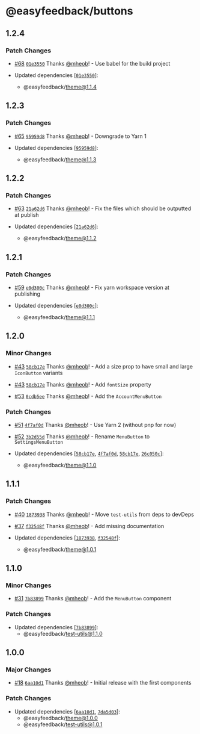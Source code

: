 # @easyfeedback/buttons

## 1.2.4

### Patch Changes

- [#68](https://github.com/easyfeedback/RCL/pull/68)
  [`01e3550`](https://github.com/easyfeedback/RCL/commit/01e3550b2420cae8759a42591ae2e8f127c0559e)
  Thanks [@mheob](https://github.com/mheob)! - Use babel for the build project

- Updated dependencies
  [[`01e3550`](https://github.com/easyfeedback/RCL/commit/01e3550b2420cae8759a42591ae2e8f127c0559e)]:
  - @easyfeedback/theme@1.1.4

## 1.2.3

### Patch Changes

- [#65](https://github.com/easyfeedback/RCL/pull/65)
  [`95959d8`](https://github.com/easyfeedback/RCL/commit/95959d8d8fa9edcfdba2d68fc3b511033248a59a)
  Thanks [@mheob](https://github.com/mheob)! - Downgrade to Yarn 1

- Updated dependencies
  [[`95959d8`](https://github.com/easyfeedback/RCL/commit/95959d8d8fa9edcfdba2d68fc3b511033248a59a)]:
  - @easyfeedback/theme@1.1.3

## 1.2.2

### Patch Changes

- [#63](https://github.com/easyfeedback/RCL/pull/63)
  [`21a62d6`](https://github.com/easyfeedback/RCL/commit/21a62d64977c7efa518df17afb23dfd8da27d42f)
  Thanks [@mheob](https://github.com/mheob)! - Fix the files which should be outputted at publish

- Updated dependencies
  [[`21a62d6`](https://github.com/easyfeedback/RCL/commit/21a62d64977c7efa518df17afb23dfd8da27d42f)]:
  - @easyfeedback/theme@1.1.2

## 1.2.1

### Patch Changes

- [#59](https://github.com/easyfeedback/RCL/pull/59)
  [`e0d300c`](https://github.com/easyfeedback/RCL/commit/e0d300c6a06d172f63081a7f25b00fec77135272)
  Thanks [@mheob](https://github.com/mheob)! - Fix yarn workspace version at publishing

- Updated dependencies
  [[`e0d300c`](https://github.com/easyfeedback/RCL/commit/e0d300c6a06d172f63081a7f25b00fec77135272)]:
  - @easyfeedback/theme@1.1.1

## 1.2.0

### Minor Changes

- [#43](https://github.com/easyfeedback/RCL/pull/43)
  [`58cb17e`](https://github.com/easyfeedback/RCL/commit/58cb17eafbf45c8d147006897ff0e4dc4b1ba974)
  Thanks [@mheob](https://github.com/mheob)! - Add a size prop to have small and large `IconButton`
  variants

* [#43](https://github.com/easyfeedback/RCL/pull/43)
  [`58cb17e`](https://github.com/easyfeedback/RCL/commit/58cb17eafbf45c8d147006897ff0e4dc4b1ba974)
  Thanks [@mheob](https://github.com/mheob)! - Add `fontSize` property

- [#53](https://github.com/easyfeedback/RCL/pull/53)
  [`0cdb5ee`](https://github.com/easyfeedback/RCL/commit/0cdb5ee481d90ff1fbcc29efc8c6dcba793ddaf4)
  Thanks [@mheob](https://github.com/mheob)! - Add the `AccountMenuButton`

### Patch Changes

- [#51](https://github.com/easyfeedback/RCL/pull/51)
  [`4f7af0d`](https://github.com/easyfeedback/RCL/commit/4f7af0d0b088424bad2883d14678c98b4272af3e)
  Thanks [@mheob](https://github.com/mheob)! - Use Yarn 2 (without pnp for now)

* [#52](https://github.com/easyfeedback/RCL/pull/52)
  [`3b2d55d`](https://github.com/easyfeedback/RCL/commit/3b2d55d862cd6338dc276cb7077df232756ae001)
  Thanks [@mheob](https://github.com/mheob)! - Rename `MenuButton` to `SettingsMenuButton`

* Updated dependencies
  [[`58cb17e`](https://github.com/easyfeedback/RCL/commit/58cb17eafbf45c8d147006897ff0e4dc4b1ba974),
  [`4f7af0d`](https://github.com/easyfeedback/RCL/commit/4f7af0d0b088424bad2883d14678c98b4272af3e),
  [`58cb17e`](https://github.com/easyfeedback/RCL/commit/58cb17eafbf45c8d147006897ff0e4dc4b1ba974),
  [`26c050c`](https://github.com/easyfeedback/RCL/commit/26c050c0cceccf9a2a8ad278df39d2c1c6ac0f70)]:
  - @easyfeedback/theme@1.1.0

## 1.1.1

### Patch Changes

- [#40](https://github.com/easyfeedback/RCL/pull/40)
  [`1873938`](https://github.com/easyfeedback/RCL/commit/1873938d7e425fe0ca91fdb9922fa21bf066e325)
  Thanks [@mheob](https://github.com/mheob)! - Move `test-utils` from deps to devDeps

* [#37](https://github.com/easyfeedback/RCL/pull/37)
  [`f32548f`](https://github.com/easyfeedback/RCL/commit/f32548fd36c0fe0e37ab114efe7ac9dfd40a75d8)
  Thanks [@mheob](https://github.com/mheob)! - Add missing documentation

* Updated dependencies
  [[`1873938`](https://github.com/easyfeedback/RCL/commit/1873938d7e425fe0ca91fdb9922fa21bf066e325),
  [`f32548f`](https://github.com/easyfeedback/RCL/commit/f32548fd36c0fe0e37ab114efe7ac9dfd40a75d8)]:
  - @easyfeedback/theme@1.0.1

## 1.1.0

### Minor Changes

- [#31](https://github.com/easyfeedback/RCL/pull/31)
  [`7b83899`](https://github.com/easyfeedback/RCL/commit/7b838996624faff1b60c2d4ac558618b89593450)
  Thanks [@mheob](https://github.com/mheob)! - Add the `MenuButton` component

### Patch Changes

- Updated dependencies
  [[`7b83899`](https://github.com/easyfeedback/RCL/commit/7b838996624faff1b60c2d4ac558618b89593450)]:
  - @easyfeedback/test-utils@1.1.0

## 1.0.0

### Major Changes

- [#18](https://github.com/easyfeedback/RCL/pull/18)
  [`6aa10d1`](https://github.com/easyfeedback/RCL/commit/6aa10d1943084c884ec9451e10d0d980bc5ae19a)
  Thanks [@mheob](https://github.com/mheob)! - Initial release with the first components

### Patch Changes

- Updated dependencies
  [[`6aa10d1`](https://github.com/easyfeedback/RCL/commit/6aa10d1943084c884ec9451e10d0d980bc5ae19a),
  [`7da5d03`](https://github.com/easyfeedback/RCL/commit/7da5d034e40702beb7bd7ad14871503e61c96ccb)]:
  - @easyfeedback/theme@1.0.0
  - @easyfeedback/test-utils@1.0.1
